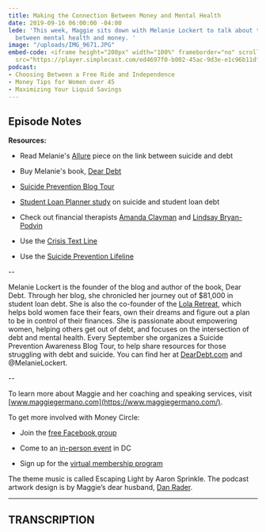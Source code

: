 ```yaml
---
title: Making the Connection Between Money and Mental Health
date: 2019-09-16 06:00:00 -04:00
lede: 'This week, Maggie sits down with Melanie Lockert to talk about the connection
  between mental health and money. '
image: "/uploads/IMG_9671.JPG"
embed-code: <iframe height="200px" width="100%" frameborder="no" scrolling="no" seamless
  src="https://player.simplecast.com/ed4697f0-b002-45ac-9d3e-e1c96b11dfd1?dark=false"></iframe>
podcast:
- Choosing Between a Free Ride and Independence
- Money Tips for Women over 45
- Maximizing Your Liquid Savings
---
```


## **Episode Notes**

**Resources:**

* Read Melanie's [Allure](https://www.allure.com/story/suicide-debt-link) piece on the link between suicide and debt

* Buy Melanie's book, [Dear Debt](https://www.amazon.com/Dear-Debt-Story-About-Breaking-ebook/dp/B01KA9KWZ8)

* [Suicide Prevention Blog Tour](http://deardebt.com/suicide-prevention/)

* [Student Loan Planner study](https://www.studentloanplanner.com/mental-health-awareness-survey/) on suicide and student loan debt

* Check out financial therapists [Amanda Clayman](https://amandaclayman.com/) and [Lindsay Bryan-Podvin](https://www.mindmoneybalance.com/)

* Use the [Crisis Text Line](https://www.crisistextline.org/)

* Use the [Suicide Prevention Lifeline](https://suicidepreventionlifeline.org/)

--

Melanie Lockert is the founder of the blog and author of the book, Dear Debt. Through her blog, she chronicled her journey out of $81,000 in student loan debt. She is also the co-founder of the [Lola Retreat](https://www.lolaretreat.com/), which helps bold women face their fears, own their dreams and figure out a plan to be in control of their finances. She is passionate about empowering women, helping others get out of debt, and focuses on the intersection of debt and mental health. Every September she organizes a Suicide Prevention Awareness Blog Tour, to help share resources for those struggling with debt and suicide. You can find her at [DearDebt.com](https://www.deardebt.com/) and @MelanieLockert.

--

To learn more about Maggie and her coaching and speaking services, visit [www.maggiegermano.com](https://www.maggiegermano.com/).

To get more involved with Money Circle:

* Join the [free Facebook group](https://www.facebook.com/groups/MoneyCircleGroup)

* Come to an [in-person event](https://www.maggiegermano.com/moneycircle/) in DC

* Sign up for the [virtual membership program](https://maggiegermano.podia.com/inner-circle)

The theme music is called Escaping Light by Aaron Sprinkle. The podcast artwork design is by Maggie’s dear husband, [Dan Rader](https://danrdesign.com/).

---

## TRANSCRIPTION